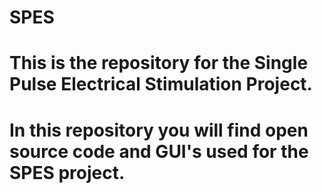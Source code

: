 # SPES
# This is the repository for the Single Pulse Electrical Stimulation Project.
# In this repository you will find open source code and GUI's used for the SPES project.
